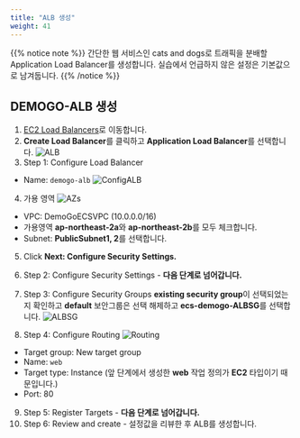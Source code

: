 ```yaml
---
title: "ALB 생성"
weight: 41
---
```

{{% notice note %}}
간단한 웹 서비스인 cats and dogs로 트래픽을 분배할 Application Load Balancer를 생성합니다. 실습에서 언급하지 않은 설정은 기본값으로 남겨둡니다.
{{% /notice %}}

## DEMOGO-ALB 생성
1. [EC2 Load Balancers](https://ap-northeast-2.console.aws.amazon.com/ec2/v2/home?region=ap-northeast-2#LoadBalancers:sort=loadBalancerName)로 이동합니다. 
2. **Create Load Balancer**를 클릭하고 **Application Load Balancer**를 선택합니다. 
![ALB](/images/ecs/service/select_alb.png)
3. Step 1: Configure Load Balancer 
- Name: `demogo-alb`
![ConfigALB](/images/ecs/service/demogo-elb.png)

4. 가용 영역
![AZs](/images/ecs/service/alb-vpc-az.png)
- VPC: DemoGoECSVPC (10.0.0.0/16)
- 가용영역 **ap-northeast-2a**와 **ap-northeast-2b**를 모두 체크합니다. 
- Subnet: **PublicSubnet1, 2**를 선택합니다. 
5. Click **Next: Configure Security Settings.**
5. Step 2: Configure Security Settings - **다음 단계로 넘어갑니다.** 

6. Step 3: Configure Security Groups
**existing security group**이 선택되었는지 확인하고 **default** 보안그룹은 선택 해제하고 **ecs-demogo-ALBSG**를 선택합니다. 
![ALBSG](/images/ecs/service/alb-security-group.png)
7. Step 4: Configure Routing 
![Routing](/images/ecs/service/alb_configure_routing.png)
- Target group: New target group
- Name: `web`
- Target type: Instance (앞 단계에서 생성한 **web** 작업 정의가 **EC2** 타입이기 때문입니다.)
- Port: 80
9. Step 5: Register Targets - **다음 단계로 넘어갑니다.**  
2. Step 6: Review and create - 설정값을 리뷰한 후 ALB를 생성합니다.

